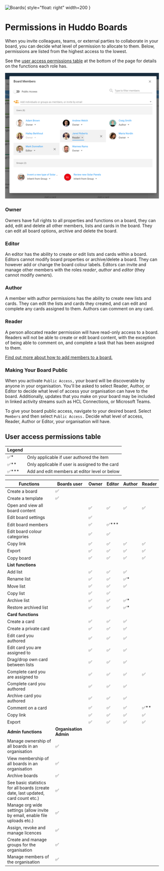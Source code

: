 ![Boards](../../../assets/images/boards-logo.jpg){ style="float: right" width=200 }

# Permissions in Huddo Boards

When you invite colleagues, teams, or external parties to collaborate in your board, you can decide what level of permission to allocate to them. Below, permissions are listed from the highest access to the lowest.

See the [user access permissions table](./#user-access-permissions-table) at the bottom of the page for details on the functions each role has.

![](permissions.png)

### Owner

Owners have full rights to all properties and functions on a board, they can add, edit and delete all other members, lists and cards in the board. They can edit all board options, archive and delete the board.

### Editor

An editor has the ability to create or edit lists and cards within a board. Editors cannot modify board properties or archive/delete a board. They can however add or change the board colour labels.
Editors can invite and manage other members with the roles _reader_, _author_ and _editor_ (they cannot modify *owner*s).

### Author

A member with author permissions has the ability to create new lists and cards. They can edit the lists and cards they created, and can edit and complete any cards assigned to them. Authors can comment on any card.

### Reader

A person allocated reader permission will have read-only access to a board. Readers will not be able to create or edit board content, with the exception of being able to comment on, and complete a task that has been assigned to them.

[Find out more about how to add members to a board.](../adding-members/index.md)

### Making Your Board Public

When you activate `Public Access,` your board will be discoverable by anyone in your organisation. You'll be asked to select Reader, Author, or Editor to decide what level of access your organisation can have to the board. Additionally, updates that you make on your board may be included in linked activity streams such as HCL Connections, or Microsoft Teams.

To give your board public access, navigate to your desired board. Select `Members` and then select `Public Access.` Decide what level of access, Reader, Author or Editor, your organisation will have.

## User access permissions table

| Legend                   |                                                 |
| ------------------------ | ----------------------------------------------- |
| :white_check_mark:\*     | Only applicable if user authored the item       |
| :white_check_mark:\*\*   | Only applicable if user is assigned to the card |
| :white_check_mark:\*\*\* | Add and edit members at editor level or below   |

| Functions                                                                        | Boards user            | Owner              | Editor                   | Author               | Reader                 |
| -------------------------------------------------------------------------------- | ---------------------- | ------------------ | ------------------------ | -------------------- | ---------------------- |
| Create a board                                                                   | :white_check_mark:     |                    |                          |                      |                        |
| Create a template                                                                | :white_check_mark:     |                    |                          |                      |                        |
| Open and view all board content                                                  |                        | :white_check_mark: | :white_check_mark:       | :white_check_mark:   | :white_check_mark:     |
| Edit board settings                                                              |                        | :white_check_mark: |                          |                      |                        |
| Edit board members                                                               |                        | :white_check_mark: | :white_check_mark:\*\*\* |                      |                        |
| Edit board colour categories                                                     |                        | :white_check_mark: | :white_check_mark:       |                      |                        |
| Copy link                                                                        |                        | :white_check_mark: | :white_check_mark:       | :white_check_mark:   | :white_check_mark:     |
| Export                                                                           |                        | :white_check_mark: | :white_check_mark:       | :white_check_mark:   | :white_check_mark:     |
| Copy board                                                                       |                        | :white_check_mark: | :white_check_mark:       | :white_check_mark:   | :white_check_mark:     |
| **List functions**                                                               |                        |                    |                          |                      |                        |
| Add list                                                                         |                        | :white_check_mark: | :white_check_mark:       | :white_check_mark:   |                        |
| Rename list                                                                      |                        | :white_check_mark: | :white_check_mark:       | :white_check_mark:\* |                        |
| Move list                                                                        |                        | :white_check_mark: | :white_check_mark:       | :white_check_mark:   |                        |
| Copy list                                                                        |                        | :white_check_mark: | :white_check_mark:       |                      |                        |
| Archive list                                                                     |                        | :white_check_mark: | :white_check_mark:       | :white_check_mark:\* |                        |
| Restore archived list                                                            |                        | :white_check_mark: | :white_check_mark:       | :white_check_mark:\* |                        |
| **Card functions**                                                               |                        |                    |                          |                      |                        |
| Create a card                                                                    |                        | :white_check_mark: | :white_check_mark:       | :white_check_mark:   |                        |
| Create a private card                                                            |                        | :white_check_mark: | :white_check_mark:       | :white_check_mark:   |                        |
| Edit card you authored                                                           |                        | :white_check_mark: | :white_check_mark:       | :white_check_mark:   |                        |
| Edit card you are assigned to                                                    |                        | :white_check_mark: | :white_check_mark:       | :white_check_mark:   |                        |
| Drag/drop own card between lists                                                 |                        | :white_check_mark: | :white_check_mark:       | :white_check_mark:   |                        |
| Complete card you are assigned to                                                |                        | :white_check_mark: | :white_check_mark:       | :white_check_mark:   | :white_check_mark:     |
| Complete card you authored                                                       |                        | :white_check_mark: | :white_check_mark:       | :white_check_mark:   |                        |
| Archive card you authored                                                        |                        | :white_check_mark: | :white_check_mark:       | :white_check_mark:   |                        |
| Comment on a card                                                                |                        | :white_check_mark: | :white_check_mark:       | :white_check_mark:   | :white_check_mark:\*\* |
| Copy link                                                                        |                        | :white_check_mark: | :white_check_mark:       | :white_check_mark:   | :white_check_mark:     |
| Export                                                                           |                        | :white_check_mark: | :white_check_mark:       | :white_check_mark:   | :white_check_mark:     |
| **Admin functions**                                                              | **Organisation Admin** |
| Manage ownership of all boards in an organisation                                | :white_check_mark:     |                    |                          |                      |                        |
| View membership of all boards in an organisation                                 | :white_check_mark:     |                    |                          |                      |                        |
| Archive boards                                                                   | :white_check_mark:     |                    |                          |                      |                        |
| See basic statistics for all boards (create date, last updated, card count etc.) | :white_check_mark:     |                    |                          |                      |                        |
| Manage org wide settings (allow invite by email, enable file uploads etc.)       | :white_check_mark:     |                    |                          |                      |                        |
| Assign, revoke and manage licences                                               | :white_check_mark:     |                    |                          |                      |                        |
| Create and manage groups for the organisation                                    | :white_check_mark:     |                    |                          |                      |                        |
| Manage members of the organisation                                               | :white_check_mark:     |                    |                          |                      |                        |
